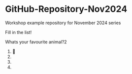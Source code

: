 # GitHub-Repository-Nov2024
Workshop example repository for November 2024 series


Fill in the list!

Whats your favourite animal?2
 
1. 🐶
2. 
3.  
4. 

